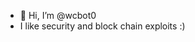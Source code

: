 - 👋 Hi, I’m @wcbot0
- I like security and block chain exploits :)

<!---
wcbot0/wcbot0 is a ✨ special ✨ repository because its `README.md` (this file) appears on your GitHub profile.
You can click the Preview link to take a look at your changes.
--->
